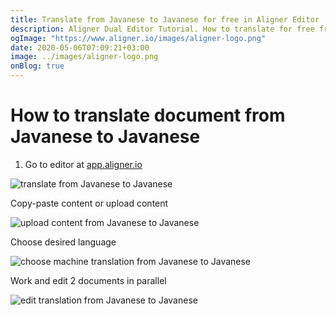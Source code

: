 ```yaml
---
title: Translate from Javanese to Javanese for free in Aligner Editor
description: Aligner Dual Editor Tutorial. How to translate for free from Javanese to Javanese. Aligner is multilingual document management platform. 
ogImage: "https://www.aligner.io/images/aligner-logo.png"
date: 2020-05-06T07:09:21+03:00
image: ../images/aligner-logo.png
onBlog: true
---
```


# How to translate document from Javanese to Javanese

1. Go to editor at [app.aligner.io](https://app.aligner.io "Aligner App web page")

![translate from Javanese to Javanese](../aligner-blank-editor.png "translate from Javanese to Javanese")

Copy-paste content or upload content

![upload content from Javanese to Javanese](../aligner-uploaded-document.png "upload content from Javanese to Javanese")

Choose desired language

![choose machine translation from Javanese to Javanese](../aligner-language-dropdown.png "choose machine translation from Javanese to Javanese")

Work and edit 2 documents in parallel

![edit translation from Javanese to Javanese](../aligner-double-sitded-editor.png "edit translation from Javanese to Javanese")

